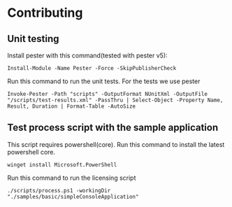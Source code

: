 # Contributing

## Unit testing

Install pester with this command(tested with pester v5):

```
Install-Module -Name Pester -Force -SkipPublisherCheck
```

Run this command to run the unit tests. For the tests we use pester

```pwsh
Invoke-Pester -Path "scripts" -OutputFormat NUnitXml -OutputFile "/scripts/test-results.xml" -PassThru | Select-Object -Property Name, Result, Duration | Format-Table -AutoSize
```

## Test process script with the sample application

This script requires powershell(core). Run this command to install the latest powershell core.

```pwsh
winget install Microsoft.PowerShell
```

Run this command to run the licensing script

```pwsh
./scripts/process.ps1 -workingDir "./samples/basic/simpleConsoleApplication"                          
```